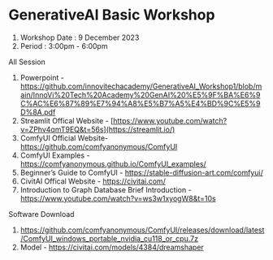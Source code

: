 # GenerativeAI Basic Workshop

  1. Workshop Date : 9 December 2023
  2. Period : 3:00pm - 6:00pm

All Session
  1. Powerpoint - https://github.com/innovitechacademy/GenerativeAI_Workshop1/blob/main/InnoVi%20Tech%20Academy%20GenAI%20%E5%9F%BA%E6%9C%AC%E6%87%89%E7%94%A8%E5%B7%A5%E4%BD%9C%E5%9D%8A.pdf
  2. Streamlit Offical Website - [https://www.youtube.com/watch?v=ZPhv4qmT9EQ&t=56s](https://streamlit.io/)
  3. ComfyUI Official Website- https://github.com/comfyanonymous/ComfyUI
  4. ComfyUI Examples - https://comfyanonymous.github.io/ComfyUI_examples/
  5. Beginner’s Guide to ComfyUI - https://stable-diffusion-art.com/comfyui/
  6. CivitAI Offical Website - https://civitai.com/
  7. Introduction to Graph Database Brief Introduction - https://www.youtube.com/watch?v=ws3w1xyogW8&t=10s

Software Download
1. https://github.com/comfyanonymous/ComfyUI/releases/download/latest/ComfyUI_windows_portable_nvidia_cu118_or_cpu.7z
2. Model - https://civitai.com/models/4384/dreamshaper
